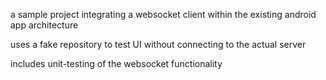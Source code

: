 a sample project integrating a websocket client within the existing android app architecture

uses a fake repository to test UI without connecting to the actual server

includes unit-testing of the websocket functionality
